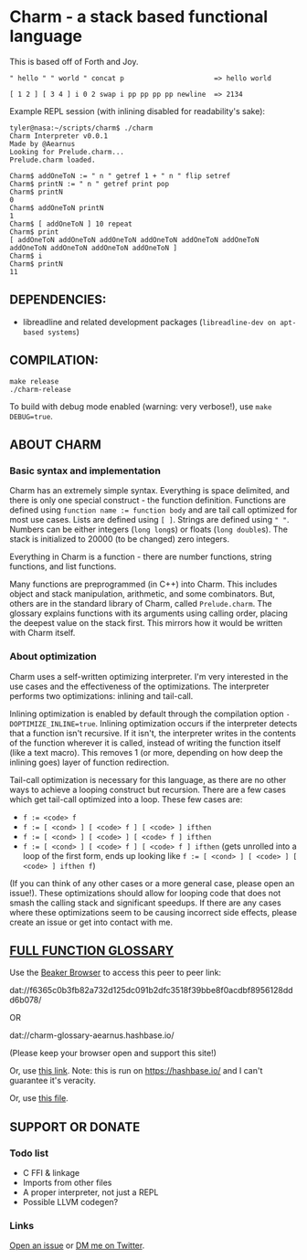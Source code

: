 # Charm - a stack based functional language

This is based off of Forth and Joy.

`" hello " " world " concat p                      => hello world`

`[ 1 2 ] [ 3 4 ] i 0 2 swap i pp pp pp pp newline  => 2134`

Example REPL session (with inlining disabled for readability's sake):

```
tyler@nasa:~/scripts/charm$ ./charm
Charm Interpreter v0.0.1
Made by @Aearnus
Looking for Prelude.charm...
Prelude.charm loaded.

Charm$ addOneToN := " n " getref 1 + " n " flip setref
Charm$ printN := " n " getref print pop
Charm$ printN
0
Charm$ addOneToN printN
1
Charm$ [ addOneToN ] 10 repeat
Charm$ print
[ addOneToN addOneToN addOneToN addOneToN addOneToN addOneToN addOneToN addOneToN addOneToN addOneToN ]
Charm$ i
Charm$ printN
11

```

## DEPENDENCIES:

- libreadline and related development packages (`libreadline-dev on apt-based systems`)

## COMPILATION:

```
make release
./charm-release
```

To build with debug mode enabled (warning: very verbose!), use `make DEBUG=true`.

## ABOUT CHARM

### Basic syntax and implementation

Charm has an extremely simple syntax. Everything is space delimited, and there is only one special construct - the function definition. Functions are defined using `function name := function body` and are tail call optimized for most use cases. Lists are defined using `[ ]`. Strings are defined using `" "`. Numbers can be either integers (`long long`s) or floats (`long double`s). The stack is initialized to 20000 (to be changed) zero integers.

Everything in Charm is a function - there are number functions, string functions, and list functions.

Many functions are preprogrammed (in C++) into Charm. This includes object and stack manipulation, arithmetic, and some combinators. But, others are in the standard library of Charm, called `Prelude.charm`. The glossary explains functions with its arguments using calling order, placing the deepest value on the stack first. This mirrors how it would be written with Charm itself.

### About optimization

Charm uses a self-written optimizing interpreter. I'm very interested in the use cases and the effectiveness of the optimizations. The interpreter performs two optimizations: inlining and tail-call.

Inlining optimization is enabled by default through the compilation option `-DOPTIMIZE_INLINE=true`. Inlining optimization occurs if the interpreter detects that a function isn't recursive. If it isn't, the interpreter writes in the contents of the function wherever it is called, instead of writing the function itself (like a text macro). This removes 1 (or more, depending on how deep the inlining goes) layer of function redirection.

Tail-call optimization is necessary for this language, as there are no other ways to achieve a looping construct but recursion. There are a few cases which get tail-call optimized into a loop. These few cases are:

* `f := <code> f`
* `f := [ <cond> ] [ <code> f ] [ <code> ] ifthen`
* `f := [ <cond> ] [ <code> ] [ <code> f ] ifthen`
* `f := [ <cond> ] [ <code> f ] [ <code> f ] ifthen` (gets unrolled into a loop of the first form, ends up looking like `f := [ <cond> ] [ <code> ] [ <code> ] ifthen f`)

(If you can think of any other cases or a more general case, please open an issue!). These optimizations should allow for looping code that does not smash the calling stack and significant speedups. If there are any cases where these optimizations seem to be causing incorrect side effects, please create an issue or get into contact with me.

## [FULL FUNCTION GLOSSARY](dat://f6365c0b3fb82a732d125dc091b2dfc3518f39bbe8f0acdbf8956128ddd6b078/glossary.html)

Use the [Beaker Browser](https://beakerbrowser.com/) to access this peer to peer link:

dat://f6365c0b3fb82a732d125dc091b2dfc3518f39bbe8f0acdbf8956128ddd6b078/

OR

dat://charm-glossary-aearnus.hashbase.io/

(Please keep your browser open and support this site!)

Or, use [this link](https://charm-glossary-aearnus.hashbase.io/). Note: this is run on https://hashbase.io/ and I can't guarantee it's veracity.

Or, use [this file](https://github.com/Aearnus/charm/blob/master/docs/index.html).

## SUPPORT OR DONATE

### Todo list

- C FFI & linkage
- Imports from other files
- A proper interpreter, not just a REPL
- Possible LLVM codegen?

### Links

[Open an issue](https://github.com/Aearnus/charm/issues/new) or [DM me on Twitter](https://twitter.com/aearnus).
